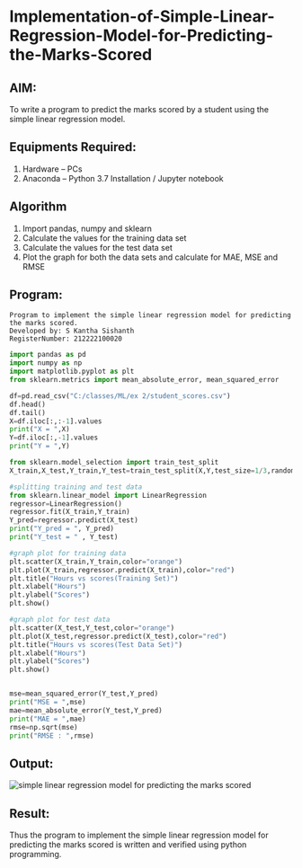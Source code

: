 # Implementation-of-Simple-Linear-Regression-Model-for-Predicting-the-Marks-Scored

## AIM:
To write a program to predict the marks scored by a student using the simple linear regression model.

## Equipments Required:
1. Hardware – PCs
2. Anaconda – Python 3.7 Installation / Jupyter notebook

## Algorithm
1. Import pandas, numpy and sklearn
2. Calculate the values for the training data set
3. Calculate the values for the test data set
4. Plot the graph for both the data sets and calculate for MAE, MSE and RMSE

## Program:
```
Program to implement the simple linear regression model for predicting the marks scored.
Developed by: S Kantha Sishanth
RegisterNumber: 212222100020
```
```py
import pandas as pd
import numpy as np
import matplotlib.pyplot as plt
from sklearn.metrics import mean_absolute_error, mean_squared_error

df=pd.read_csv("C:/classes/ML/ex 2/student_scores.csv")
df.head()
df.tail()
X=df.iloc[:,:-1].values
print("X = ",X)
Y=df.iloc[:,-1].values
print("Y = ",Y)

from sklearn.model_selection import train_test_split
X_train,X_test,Y_train,Y_test=train_test_split(X,Y,test_size=1/3,random_state=0)

#splitting training and test data
from sklearn.linear_model import LinearRegression
regressor=LinearRegression()
regressor.fit(X_train,Y_train)
Y_pred=regressor.predict(X_test)
print("Y_pred = ", Y_pred)
print("Y_test = " , Y_test)

#graph plot for training data
plt.scatter(X_train,Y_train,color="orange")
plt.plot(X_train,regressor.predict(X_train),color="red")
plt.title("Hours vs scores(Training Set)")
plt.xlabel("Hours")
plt.ylabel("Scores")
plt.show()

#graph plot for test data
plt.scatter(X_test,Y_test,color="orange")
plt.plot(X_test,regressor.predict(X_test),color="red")
plt.title("Hours vs scores(Test Data Set)")
plt.xlabel("Hours")
plt.ylabel("Scores")
plt.show()


mse=mean_squared_error(Y_test,Y_pred)
print("MSE = ",mse)
mae=mean_absolute_error(Y_test,Y_pred)
print("MAE = ",mae)
rmse=np.sqrt(mse)
print("RMSE : ",rmse)
```

## Output:
![simple linear regression model for predicting the marks scored](sam.png)


## Result:
Thus the program to implement the simple linear regression model for predicting the marks scored is written and verified using python programming.
